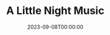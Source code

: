 ---
title: A Little Night Music
date: 2023-09-08T00:00:00
opening_date: 1998-06-05
closing_date: 1998-06-20
layout: productions
playbill:
Theatre: Theatre Jacksonville
Venue: Little Theatre
cast:
- Mr. Lindquist: James L. Wright
- Mrs. Nordstrom: Trish Strain
- Mr. Anderson: Amber Amerson
- Mr. Erlanson: Karl Rogers
- Mrs. Segstrom: Christine DuMars
- Fredrika: Emily Martin
- Madame Armfeldt: Susan Carcaba
- Frid: David T. Abraham
- Henrik Egerman: Paddy Heusinger
- Anne Egerman: Carla Mari
- Frederik Egerman: Roger Lowe
- Petra: Jenny McCombes
- Desiree Armfeldt: Kathy Biddle
- Malla: Joy Conklin
- Bertrand: Matthew Kelly Jeffords
- Count Carl-Magnus Malcolm: Richard Cunningham
- Countess Charlotte Malcolm: Simone Aden-Reid
- Osa: Jennifer C. Platte
- Bjorn: Luke Willis
crew:
Artistic Director: Robert Arleigh White
Musical Director: Laura Peden
Scenic and Lighting Design: Andrew J. Way
Production Coordinator: Bruce Barrett Musser
Choreographer: Michelle Ottley
Technical Director: Andrew J. Way
Stage Manager: Shelly Higgins Hughes
Special Features: Diane Reese
Scenic Painting: Jasmin Pahlivanovic
Costumes:
- Nitza Cochran
- Chuck Chapman
Dresser:
- Marian Bornovalova
- Sara Franklin
- Dawn Runyan
- Cathy Duncan
Hair and Make-up: Bruce Barrett Musser
Properties:
- Jon Bennett
- T.J. Pietro
- Jennifer Criswell
- Ciane Batzka
- Cathy Wood
- Karen Murphree
- Marie C. Cook
Set Construction:
- Manuel Bello
- James Newman
- Gloria Pepe
- Karen Murphree
- Marina Bornovalova
- Ashira Brooke
- Diana Batcka
- Sean Reed
- Mark K. Swanson
- Jennifer Criswell
- Cathy Wood
- Karen Jones
- Bill McNeal
- Jenny McCombes
- Jon Bennett
- Jamie Wright
- Diane Batzka
- Andrea Chaknis
- Marie C. Cook
- Sara Franklin
Set Dressings: Bruce Barrett Musser
Light Technician: Gloria Pepe
Follow Spot Operator: Andrea Chaknis
Grip:
- Mary Swanson
- Ashira Brooke
- Karen Jones
- Bill McNeal
- Brian Wood
orchestra:
- Oboe: Nancy Marencin
- Cello: Beth Pope
- Clarinet: Lauren Smith
- Flute: Clint Weinberg
- Piano: Laura Peden
- Violin: Brian Griffin
---